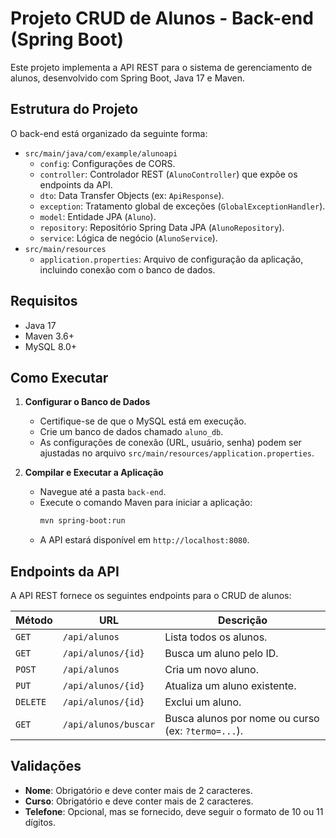 # Projeto CRUD de Alunos - Back-end (Spring Boot)

Este projeto implementa a API REST para o sistema de gerenciamento de alunos, desenvolvido com Spring Boot, Java 17 e Maven.

## Estrutura do Projeto

O back-end está organizado da seguinte forma:

- `src/main/java/com/example/alunoapi`
  - `config`: Configurações de CORS.
  - `controller`: Controlador REST (`AlunoController`) que expõe os endpoints da API.
  - `dto`: Data Transfer Objects (ex: `ApiResponse`).
  - `exception`: Tratamento global de exceções (`GlobalExceptionHandler`).
  - `model`: Entidade JPA (`Aluno`).
  - `repository`: Repositório Spring Data JPA (`AlunoRepository`).
  - `service`: Lógica de negócio (`AlunoService`).
- `src/main/resources`
  - `application.properties`: Arquivo de configuração da aplicação, incluindo conexão com o banco de dados.

## Requisitos

- Java 17
- Maven 3.6+
- MySQL 8.0+

## Como Executar

1. **Configurar o Banco de Dados**
   - Certifique-se de que o MySQL está em execução.
   - Crie um banco de dados chamado `aluno_db`.
   - As configurações de conexão (URL, usuário, senha) podem ser ajustadas no arquivo `src/main/resources/application.properties`.

2. **Compilar e Executar a Aplicação**
   - Navegue até a pasta `back-end`.
   - Execute o comando Maven para iniciar a aplicação:
     ```bash
     mvn spring-boot:run
     ```
   - A API estará disponível em `http://localhost:8080`.

## Endpoints da API

A API REST fornece os seguintes endpoints para o CRUD de alunos:

| Método | URL                  | Descrição                               |
|--------|----------------------|-------------------------------------------|
| `GET`    | `/api/alunos`        | Lista todos os alunos.                    |
| `GET`    | `/api/alunos/{id}`   | Busca um aluno pelo ID.                   |
| `POST`   | `/api/alunos`        | Cria um novo aluno.                       |
| `PUT`    | `/api/alunos/{id}`   | Atualiza um aluno existente.              |
| `DELETE` | `/api/alunos/{id}`   | Exclui um aluno.                          |
| `GET`    | `/api/alunos/buscar` | Busca alunos por nome ou curso (ex: `?termo=...`). |

## Validações

- **Nome**: Obrigatório e deve conter mais de 2 caracteres.
- **Curso**: Obrigatório e deve conter mais de 2 caracteres.
- **Telefone**: Opcional, mas se fornecido, deve seguir o formato de 10 ou 11 dígitos.


